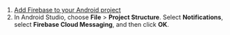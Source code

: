 1. [Add Firebase to your Android project](https://firebase.google.com/docs/android/setup)
2. In Android Studio, choose **File** > **Project Structure**. Select **Notifications**, select **Firebase Cloud Messaging**, and then click **OK**.